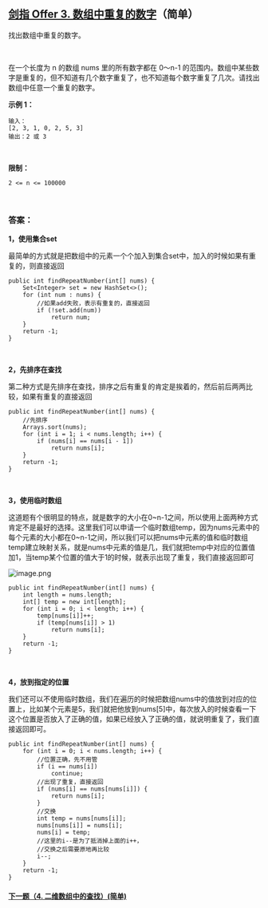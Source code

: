 ## [剑指 Offer 3. 数组中重复的数字](https://leetcode-cn.com/problems/shu-zu-zhong-zhong-fu-de-shu-zi-lcof)（简单）

找出数组中重复的数字。

<br/>


在一个长度为 n 的数组 nums 里的所有数字都在 0～n-1 的范围内。数组中某些数字是重复的，但不知道有几个数字重复了，也不知道每个数字重复了几次。请找出数组中任意一个重复的数字。

**示例 1：**

```
输入：
[2, 3, 1, 0, 2, 5, 3]
输出：2 或 3 
```

<br/>

**限制：**

```
2 <= n <= 100000
```

<br/>

### 答案：

**1，使用集合set**

最简单的方式就是把数组中的元素一个个加入到集合set中，加入的时候如果有重复的，则直接返回


    public int findRepeatNumber(int[] nums) {
        Set<Integer> set = new HashSet<>();
        for (int num : nums) {
       	    //如果add失败，表示有重复的，直接返回
            if (!set.add(num))
                return num;
        }
        return -1;
    }
<br/>

**2，先排序在查找**

第二种方式是先排序在查找，排序之后有重复的肯定是挨着的，然后前后两两比较，如果有重复的直接返回


    public int findRepeatNumber(int[] nums) {
    	//先排序
        Arrays.sort(nums);
        for (int i = 1; i < nums.length; i++) {
            if (nums[i] == nums[i - 1])
                return nums[i];
        }
        return -1;
    }
<br/>

**3，使用临时数组**

这道题有个很明显的特点，就是数字的大小在0~n-1之间，所以使用上面两种方式肯定不是最好的选择。这里我们可以申请一个临时数组temp，因为nums元素中的每个元素的大小都在0~n-1之间，所以我们可以把nums中元素的值和临时数组temp建立映射关系，就是nums中元素的值是几，我们就把temp中对应的位置值加1，当temp某个位置的值大于1的时候，就表示出现了重复，我们直接返回即可

![image.png](https://pic.leetcode-cn.com/49ac8043437dfa731c6d26c44a2ec5da49735ffee87042124d552b2dd6aef5c1-image.png)

    public int findRepeatNumber(int[] nums) {
        int length = nums.length;
        int[] temp = new int[length];
        for (int i = 0; i < length; i++) {
            temp[nums[i]]++;
            if (temp[nums[i]] > 1)
                return nums[i];
        }
        return -1;
    }
<br/>

**4，放到指定的位置**

我们还可以不使用临时数组，我们在遍历的时候把数组nums中的值放到对应的位置上，比如某个元素是5，我们就把他放到nums[5]中，每次放入的时候查看一下这个位置是否放入了正确的值，如果已经放入了正确的值，就说明重复了，我们直接返回即可。


    public int findRepeatNumber(int[] nums) {
        for (int i = 0; i < nums.length; i++) {
            //位置正确，先不用管
            if (i == nums[i])
                continue;
            //出现了重复，直接返回
            if (nums[i] == nums[nums[i]]) {
                return nums[i];
            }
            //交换
            int temp = nums[nums[i]];
            nums[nums[i]] = nums[i];
            nums[i] = temp;
            //这里的i--是为了抵消掉上面的i++，
            //交换之后需要原地再比较
            i--;
        }
        return -1;
    }



#### [下一题（4. 二维数组中的查找）(简单)](https://github.com/sdwwld/leetCode/blob/master/src/main/java/com/wld/java/offer/剑指Offer04.md)